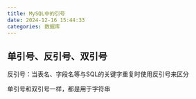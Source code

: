 ```yaml
---
title: MySQL中的引号
date: 2024-12-16 15:44:33
categories: 数据库
---
```


## 单引号、反引号、双引号

反引号：当表名、字段名等与SQL的关键字重复时使用反引号来区分

单引号和双引号一样，都是用于字符串

